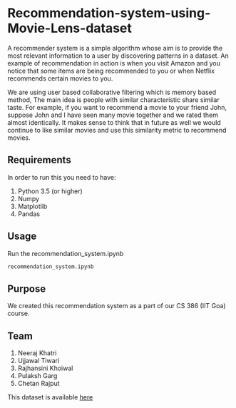 # Recommendation-system-using-Movie-Lens-dataset

A recommender system is a simple algorithm whose aim is to provide the most relevant information to a user by discovering patterns in a dataset.
An example of recommendation in action is when you visit Amazon and you notice that some items are being recommended to you or when Netflix
recommends certain movies to you.

We are using user based collaborative filtering which is memory based method, The main idea is people with similar characteristic share similar
taste. For example, if you want to recommend a movie to your friend John, suppose John and I have seen many movie together and we rated
them almost identically. It makes sense to think that in future as well we would continue to like similar movies and use this similarity metric
to recommend movies. 

## Requirements
In order to run this you need to have:
  1. Python 3.5 (or higher)
  2. Numpy
  3. Matplotlib
  4. Pandas
  
  
## Usage
Run the recommendation_system.ipynb
```bash
recommendation_system.ipynb
```

## Purpose
We created this recommendation system as a part of our CS 386 (IIT Goa) course.

## Team
1. Neeraj Khatri
2. Ujjawal Tiwari
3. Rajhansini Khoiwal
4. Pulaksh Garg
5. Chetan Rajput

This dataset is available 
<a href="https://old.datahub.io/dataset/movielens/resource/b9792332-c0aa-44ee-b7aa-faa979b1acf0">here</a>
